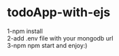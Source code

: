 # todoApp-with-ejs
1-npm install<br>
2-add .env file with your mongodb url<br>
3-npm npm start and enjoy:)
